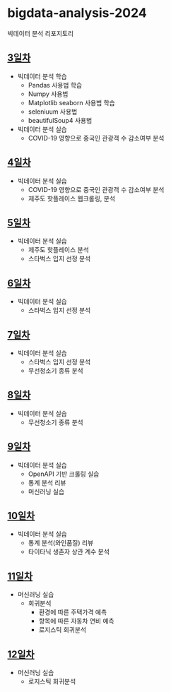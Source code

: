 # bigdata-analysis-2024
빅데이터 분석 리포지토리

## [3일차](https://github.com/vinca0224/bigdata-analysis-2024/blob/main/day03.md)
- 빅데이터 분석 학습
    - Pandas 사용법 학습
    - Numpy 사용법
    - Matplotlib seaborn 사용법 학습
    - seleniuum 사용법
    - beautifulSoup4 사용법
- 빅데이터 분석 실습
    - COVID-19 영향으로 중국인 관광객 수 감소여부 분석

## [4일차](https://github.com/vinca0224/bigdata-analysis-2024/blob/main/day04.md)
- 빅데이터 분석 실습
    - COVID-19 영향으로 중국인 관광객 수 감소여부 분석
    - 제주도 핫플레이스 웹크롤링, 분석

## [5일차](https://github.com/vinca0224/bigdata-analysis-2024/blob/main/day05.md)
- 빅데이터 분석 실습
    - 제주도 핫플레이스 분석
    - 스타벅스 입지 선정 분석

## [6일차](https://github.com/vinca0224/bigdata-analysis-2024/blob/main/day06.md)
- 빅데이터 분석 실습
    - 스타벅스 입지 선정 분석

## [7일차](https://github.com/vinca0224/bigdata-analysis-2024/blob/main/day07.md)
- 빅데이터 분석 실습
    - 스타벅스 입지 선정 분석
    - 무선청소기 종류 분석

## [8일차](https://github.com/vinca0224/bigdata-analysis-2024/blob/main/day07.md)
- 빅데이터 분석 실습
    - 무선청소기 종류 분석
    
## [9일차](https://github.com/vinca0224/bigdata-analysis-2024/blob/main/day09.md)
- 빅데이터 분석 실습
    - OpenAPI 기반 크롤링 실습
    - 통계 분석 리뷰
    - 머신러닝 실습

## [10일차](https://github.com/vinca0224/bigdata-analysis-2024/blob/main/day10.md)
- 빅데이터 분석 실습
    - 통계 분석(와인품질) 리뷰
    - 타이타닉 생존자 상관 계수 분석

## [11일차](https://github.com/vinca0224/bigdata-analysis-2024/blob/main/day11.md)
- 머신러닝 실습
    - 회귀분석
        - 환경에 따른 주택가격 예측
        - 항목에 따른 자동차 연비 예측
        - 로지스틱 회귀분석

## [12일차](https://github.com/vinca0224/bigdata-analysis-2024/blob/main/day11.md)
- 머신러닝 실습
    - 로지스틱 회귀분석